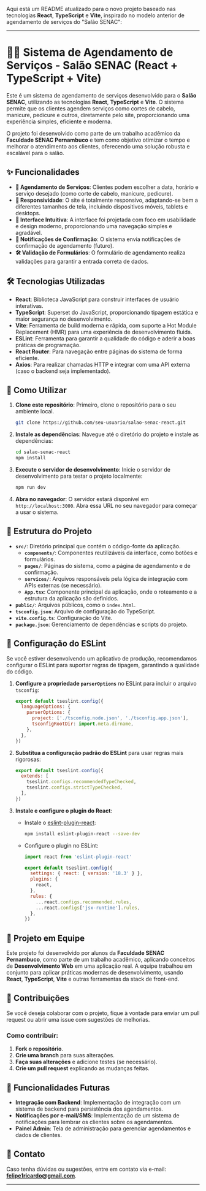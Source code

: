 Aqui está um README atualizado para o novo projeto baseado nas tecnologias **React**, **TypeScript** e **Vite**, inspirado no modelo anterior de agendamento de serviços do "Salão SENAC":

---

# 💇‍♀️ Sistema de Agendamento de Serviços - Salão SENAC (React + TypeScript + Vite)

Este é um sistema de agendamento de serviços desenvolvido para o **Salão SENAC**, utilizando as tecnologias **React**, **TypeScript** e **Vite**. O sistema permite que os clientes agendem serviços como cortes de cabelo, manicure, pedicure e outros, diretamente pelo site, proporcionando uma experiência simples, eficiente e moderna.

O projeto foi desenvolvido como parte de um trabalho acadêmico da **Faculdade SENAC Pernambuco** e tem como objetivo otimizar o tempo e melhorar o atendimento aos clientes, oferecendo uma solução robusta e escalável para o salão.

## ✨ Funcionalidades

- **📅 Agendamento de Serviços**: Clientes podem escolher a data, horário e serviço desejado (como corte de cabelo, manicure, pedicure).
- **📱 Responsividade**: O site é totalmente responsivo, adaptando-se bem a diferentes tamanhos de tela, incluindo dispositivos móveis, tablets e desktops.
- **🎨 Interface Intuitiva**: A interface foi projetada com foco em usabilidade e design moderno, proporcionando uma navegação simples e agradável.
- **🔔 Notificações de Confirmação**: O sistema envia notificações de confirmação de agendamento (futuro).
- **🛠️ Validação de Formulários**: O formulário de agendamento realiza validações para garantir a entrada correta de dados.

## 🛠️ Tecnologias Utilizadas

- **React**: Biblioteca JavaScript para construir interfaces de usuário interativas.
- **TypeScript**: Superset do JavaScript, proporcionando tipagem estática e maior segurança no desenvolvimento.
- **Vite**: Ferramenta de build moderna e rápida, com suporte a Hot Module Replacement (HMR) para uma experiência de desenvolvimento fluida.
- **ESLint**: Ferramenta para garantir a qualidade do código e aderir a boas práticas de programação.
- **React Router**: Para navegação entre páginas do sistema de forma eficiente.
- **Axios**: Para realizar chamadas HTTP e integrar com uma API externa (caso o backend seja implementado).
  
## 🚀 Como Utilizar

1. **Clone este repositório**:
   Primeiro, clone o repositório para o seu ambiente local.
   ```bash
   git clone https://github.com/seu-usuario/salao-senac-react.git
   ```

2. **Instale as dependências**:
   Navegue até o diretório do projeto e instale as dependências:
   ```bash
   cd salao-senac-react
   npm install
   ```

3. **Execute o servidor de desenvolvimento**:
   Inicie o servidor de desenvolvimento para testar o projeto localmente:
   ```bash
   npm run dev
   ```

4. **Abra no navegador**:
   O servidor estará disponível em `http://localhost:3000`. Abra essa URL no seu navegador para começar a usar o sistema.

## 📂 Estrutura do Projeto

- **`src/`**: Diretório principal que contém o código-fonte da aplicação.
  - **`components/`**: Componentes reutilizáveis da interface, como botões e formulários.
  - **`pages/`**: Páginas do sistema, como a página de agendamento e de confirmação.
  - **`services/`**: Arquivos responsáveis pela lógica de integração com APIs externas (se necessário).
  - **`App.tsx`**: Componente principal da aplicação, onde o roteamento e a estrutura da aplicação são definidos.
- **`public/`**: Arquivos públicos, como o `index.html`.
- **`tsconfig.json`**: Arquivo de configuração do TypeScript.
- **`vite.config.ts`**: Configuração do Vite.
- **`package.json`**: Gerenciamento de dependências e scripts do projeto.

## 🔧 Configuração do ESLint

Se você estiver desenvolvendo um aplicativo de produção, recomendamos configurar o ESLint para suportar regras de tipagem, garantindo a qualidade do código.

1. **Configure a propriedade `parserOptions`** no ESLint para incluir o arquivo `tsconfig`:
   ```js
   export default tseslint.config({
     languageOptions: {
       parserOptions: {
         project: ['./tsconfig.node.json', './tsconfig.app.json'],
         tsconfigRootDir: import.meta.dirname,
       },
     },
   })
   ```

2. **Substitua a configuração padrão do ESLint** para usar regras mais rigorosas:
   ```js
   export default tseslint.config({
     extends: [
       tseslint.configs.recommendedTypeChecked,
       tseslint.configs.strictTypeChecked,
     ],
   })
   ```

3. **Instale e configure o plugin do React**:
   - Instale o [eslint-plugin-react](https://github.com/jsx-eslint/eslint-plugin-react):
     ```bash
     npm install eslint-plugin-react --save-dev
     ```

   - Configure o plugin no ESLint:
     ```js
     import react from 'eslint-plugin-react'

     export default tseslint.config({
       settings: { react: { version: '18.3' } },
       plugins: {
         react,
       },
       rules: {
         ...react.configs.recommended.rules,
         ...react.configs['jsx-runtime'].rules,
       },
     })
     ```

## 👥 Projeto em Equipe

Este projeto foi desenvolvido por alunos da **Faculdade SENAC Pernambuco**, como parte de um trabalho acadêmico, aplicando conceitos de **Desenvolvimento Web** em uma aplicação real. A equipe trabalhou em conjunto para aplicar práticas modernas de desenvolvimento, usando **React**, **TypeScript**, **Vite** e outras ferramentas da stack de front-end.

## 🤝 Contribuições

Se você deseja colaborar com o projeto, fique à vontade para enviar um pull request ou abrir uma issue com sugestões de melhorias.

### Como contribuir:

1. **Fork o repositório**.
2. **Crie uma branch** para suas alterações.
3. **Faça suas alterações** e adicione testes (se necessário).
4. **Crie um pull request** explicando as mudanças feitas.

## 🚧 Funcionalidades Futuras

- **Integração com Backend**: Implementação de integração com um sistema de backend para persistência dos agendamentos.
- **Notificações por e-mail/SMS**: Implementação de um sistema de notificações para lembrar os clientes sobre os agendamentos.
- **Painel Admin**: Tela de administração para gerenciar agendamentos e dados de clientes.

## 💬 Contato

Caso tenha dúvidas ou sugestões, entre em contato via e-mail: **felipe1ricardo@gmail.com**.

---
